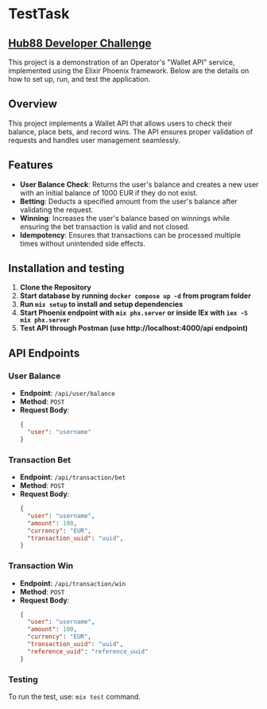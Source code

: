 # TestTask

## [Hub88 Developer Challenge](https://github.com/coingaming/hub88-jnr)

This project is a demonstration of an Operator's "Wallet API" service, implemented using the Elixir Phoenix framework. Below are the details on how to set up, run, and test the application.

## Overview

This project implements a Wallet API that allows users to check their balance, place bets, and record wins. The API ensures proper validation of requests and handles user management seamlessly.

## Features

- **User Balance Check**: Returns the user's balance and creates a new user with an initial balance of 1000 EUR if they do not exist.
- **Betting**: Deducts a specified amount from the user's balance after validating the request.
- **Winning**: Increases the user's balance based on winnings while ensuring the bet transaction is valid and not closed.
- **Idempotency**: Ensures that transactions can be processed multiple times without unintended side effects.

## Installation and testing

1. **Clone the Repository**
2. **Start database by running `docker compose up -d` from program folder**
3. **Run `mix setup` to install and setup dependencies**
4. **Start Phoenix endpoint with `mix phx.server` or inside IEx with `iex -S mix phx.server`**
5. **Test API through Postman (use http://localhost:4000/api endpoint)**

## API Endpoints

### User Balance

- **Endpoint**: `/api/user/balance`
- **Method**: `POST`
- **Request Body**:
  ```json
  {
    "user": "username"
  }
  ```

### Transaction Bet

- **Endpoint**: `/api/transaction/bet`
- **Method**: `POST`
- **Request Body**:
  ```json
  {
    "user": "username",
    "amount": 100,
    "currency": "EUR",
    "transaction_uuid": "uuid",
  }
  ```

### Transaction Win

- **Endpoint**: `/api/transaction/win`
- **Method**: `POST`
- **Request Body**:
  ```json
  {
    "user": "username",
    "amount": 100,
    "currency": "EUR",
    "transaction_uuid": "uuid",
    "reference_uuid": "reference_uuid"
  }
  ```

### Testing
To run the test, use: `mix test` command.